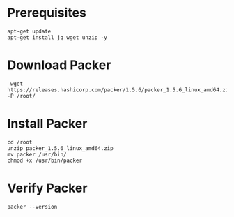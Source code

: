 # Prerequisites
```
apt-get update
apt-get install jq wget unzip -y 
```

# Download Packer 
```
 wget https://releases.hashicorp.com/packer/1.5.6/packer_1.5.6_linux_amd64.zip -P /root/
```

# Install Packer 
```
cd /root
unzip packer_1.5.6_linux_amd64.zip
mv packer /usr/bin/
chmod +x /usr/bin/packer
```

# Verify Packer
```
packer --version
```




